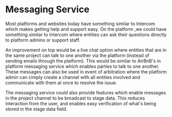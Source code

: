 # Messaging Service

Most platforms and websites today have something similar to Intercom which makes getting help and support easy. On the platform ,we could have something similar to Intercom where entities can ask their questions directly to platform admins or support staff.

An improvement on top would be a live chat option where entities that are in the same project can talk to one another via the platform \(instead of sending emails through the platform\). This would be similar to AirBnB's in platform messaging service which enables parties to talk to one another. These messages can also be used in event of arbitration where the platform admin can cimply create a channel with all entities involved and communicate with them at once to resolve the issue.

The messaging service could also provide features which enable messages in the project channel to be broadcast to stage data. This reduces interaction from the user, and enables easy verification of what's being stored in the stage data field.

